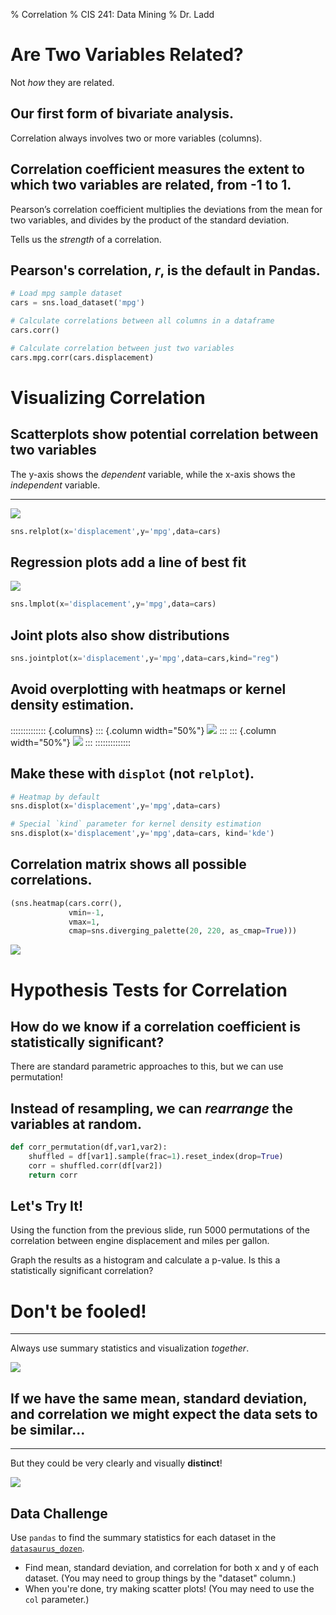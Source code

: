 % Correlation
% CIS 241: Data Mining
% Dr. Ladd

# Are Two Variables Related?

Not *how* they are related.

## Our first form of bivariate analysis.

Correlation always involves two or more variables (columns).

## Correlation coefficient measures the extent to which two variables are related, from -1 to 1.

Pearson’s correlation coefficient multiplies the deviations from the mean for two variables, and divides by the product of the standard deviation.

Tells us the *strength* of a correlation.

## Pearson's correlation, *r*, is the default in Pandas.

```python
# Load mpg sample dataset
cars = sns.load_dataset('mpg')

# Calculate correlations between all columns in a dataframe 
cars.corr()

# Calculate correlation between just two variables
cars.mpg.corr(cars.displacement)
```

# Visualizing Correlation

## Scatterplots show potential correlation between two variables

The y-axis shows the *dependent* variable, while the x-axis shows the *independent* variable.

---

![](img/mpg_scatter_py.png)

```python
sns.relplot(x='displacement',y='mpg',data=cars)
```

## Regression plots add a line of best fit

![](img/mpg_regression_py.png)

```python
sns.lmplot(x='displacement',y='mpg',data=cars)
```

## Joint plots also show distributions

```python
sns.jointplot(x='displacement',y='mpg',data=cars,kind="reg")
```

## Avoid overplotting with heatmaps or kernel density estimation.

:::::::::::::: {.columns}
::: {.column width="50%"}
![](img/heatmap_py.png)
:::
::: {.column width="50%"}
![](img/kde_py.png)
:::
::::::::::::::

## Make these with `displot` (not `relplot`).

```python
# Heatmap by default
sns.displot(x='displacement',y='mpg',data=cars)

# Special `kind` parameter for kernel density estimation
sns.displot(x='displacement',y='mpg',data=cars, kind='kde')
```

## Correlation matrix shows all possible correlations.

```python
(sns.heatmap(cars.corr(), 
             vmin=-1, 
             vmax=1, 
             cmap=sns.diverging_palette(20, 220, as_cmap=True)))
```

![](img/corr_matrix.png)

# Hypothesis Tests for Correlation

## How do we know if a correlation coefficient is statistically significant?

There are standard parametric approaches to this, but we can use permutation!

## Instead of resampling, we can *rearrange* the variables at random.

```python
def corr_permutation(df,var1,var2):
    shuffled = df[var1].sample(frac=1).reset_index(drop=True)
    corr = shuffled.corr(df[var2])
    return corr
```

## Let's Try It!

Using the function from the previous slide, run 5000 permutations of the correlation between engine displacement and miles per gallon.

Graph the results as a histogram and calculate a p-value. Is this a statistically significant correlation?

# Don't be fooled!

---

Always use summary statistics and visualization *together*.

![](img/unstructured_quartet.png)

## If we have the same **mean**, **standard deviation**, and **correlation** we might expect the data sets to be similar...

---

But they could be very clearly and visually **distinct**!

![](img/anscombes_quartet.png)

## Data Challenge

Use `pandas` to find the summary statistics for each dataset in the <a href="/CIS241/data/DatasaurusDozen.tsv" download>`datasaurus_dozen`</a>.

- Find mean, standard deviation, and correlation for both x and y of each dataset. (You may need to group things by the "dataset" column.)
- When you're done, try making scatter plots! (You may need to use the `col` parameter.)
